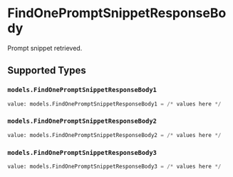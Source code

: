 # FindOnePromptSnippetResponseBody

Prompt snippet retrieved.


## Supported Types

### `models.FindOnePromptSnippetResponseBody1`

```python
value: models.FindOnePromptSnippetResponseBody1 = /* values here */
```

### `models.FindOnePromptSnippetResponseBody2`

```python
value: models.FindOnePromptSnippetResponseBody2 = /* values here */
```

### `models.FindOnePromptSnippetResponseBody3`

```python
value: models.FindOnePromptSnippetResponseBody3 = /* values here */
```

